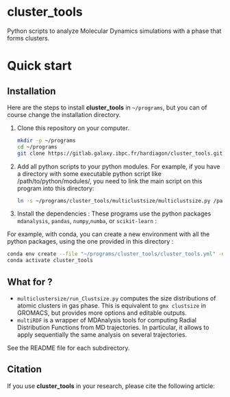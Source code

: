 # cluster_tools

Python scripts to analyze Molecular Dynamics simulations with a phase that forms clusters.

Quick start
===========


Installation
------------
Here are the steps to install **cluster_tools** in `~/programs`, but you can of course change the installation directory.

1. Clone this repository on your computer.
   ```bash
   mkdir -p ~/programs
   cd ~/programs
   git clone https://gitlab.galaxy.ibpc.fr/hardiagon/cluster_tools.git
   ```

2. Add all python scripts to your python modules.
For example, if you have a directory with some executable python script like /path/to/python/modules/, you need to link the main script on this program into this directory:
    ```bash
   ln -s ~/programs/cluster_tools/multiclustsize/multiclustsize.py /path/to/python/modules/ 
   ```
3. Install the dependencies :
These programs use the python packages `mdanalysis`, `pandas`, `numpy`,`numba`, or `scikit-learn` :

For example, with conda, you can create a new environment with all the python packages, using the one provided in this directory :
   ```bash
   conda env create --file "~/programs/cluster_tools/cluster_tools.yml" -n cluster_tools
   conda activate cluster_tools
   ```


What for ?
--------

- `multiclustersize/run_Clustsize.py` computes the size distributions of atomic clusters in gas phase.
This is equivalent to `gmx clustsize` in GROMACS, but provides more options and editable outputs.
- `multiRDF` is a wrapper of MDAnalysis tools for computing Radial Distribution Functions from MD trajectories.
In particular, it allows to apply sequentially the same analysis on several trajectories.


See the README file for each subdirectory.


Citation
-------
If you use **cluster_tools** in your research, please cite the following article:


